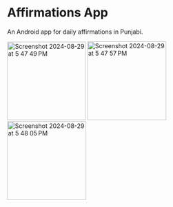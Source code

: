 Affirmations App 
================================

An Android app for daily affirmations in Punjabi. 

<img width="182" alt="Screenshot 2024-08-29 at 5 47 49 PM" src="https://github.com/user-attachments/assets/cf9b3b63-30bb-41fe-884d-495694ff8e3a">

<img width="183" alt="Screenshot 2024-08-29 at 5 47 57 PM" src="https://github.com/user-attachments/assets/a8ce3f6c-5dad-45f1-9a84-39becf3e6530">

<img width="183" alt="Screenshot 2024-08-29 at 5 48 05 PM" src="https://github.com/user-attachments/assets/eb14d18a-adce-468d-86d1-dfbd878ed555">
